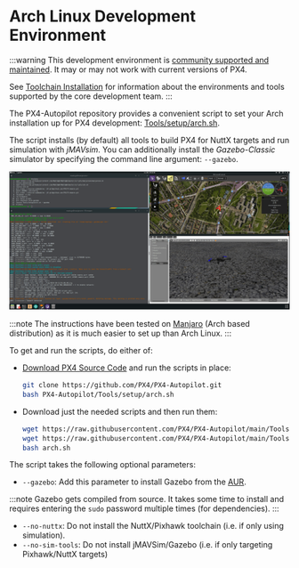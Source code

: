 # Arch Linux Development Environment

:::warning
This development environment is [community supported and maintained](../advanced/community_supported_dev_env). It may or may not work with current versions of PX4.

See [Toolchain Installation](../dev_setup/dev_env.md) for information about the environments and tools supported by the core development team.
:::

The PX4-Autopilot repository provides a convenient script to set your Arch installation up for PX4 development: [Tools/setup/arch.sh](https://github.com/PX4/PX4-Autopilot/blob/main/Tools/setup/arch.sh). <!-- NEED px4_version -->

The script installs (by default) all tools to build PX4 for NuttX targets and run simulation with _jMAVsim_. You can additionally install the _Gazebo-Classic_ simulator by specifying the command line argument: `--gazebo`.

![Gazebo on Arch](../../assets/simulation/gazebo_classic/arch-gazebo.png)

:::note
The instructions have been tested on [Manjaro](https://manjaro.org/) (Arch based distribution) as it is much easier to set up than Arch Linux.
:::

To get and run the scripts, do either of:

- [Download PX4 Source Code](../dev_setup/building_px4.md) and run the scripts in place:

  ```sh
  git clone https://github.com/PX4/PX4-Autopilot.git
  bash PX4-Autopilot/Tools/setup/arch.sh
  ```

- Download just the needed scripts and then run them:

  ```sh
  wget https://raw.githubusercontent.com/PX4/PX4-Autopilot/main/Tools/setup/arch.sh
  wget https://raw.githubusercontent.com/PX4/PX4-Autopilot/main/Tools/setup/requirements.txt
  bash arch.sh
  ```

The script takes the following optional parameters:

- `--gazebo`: Add this parameter to install Gazebo from the [AUR](https://aur.archlinux.org/packages/gazebo/).

:::note
Gazebo gets compiled from source. It takes some time to install and requires entering the `sudo` password multiple times (for dependencies).
:::

- `--no-nuttx`: Do not install the NuttX/Pixhawk toolchain (i.e. if only using simulation).
- `--no-sim-tools`: Do not install jMAVSim/Gazebo (i.e. if only targeting Pixhawk/NuttX targets)
